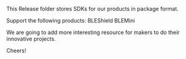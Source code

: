 This Release folder stores SDKs for our products in package format.

Support the following products:
BLEShield
BLEMini

We are going to add more interesting resource for makers to do their innovative projects.

Cheers!
